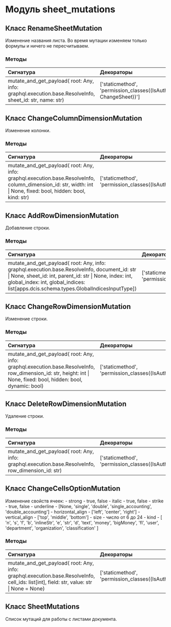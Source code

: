 # Модуль sheet_mutations



## Класс RenameSheetMutation

Изменение названия листа. Во время мутации изменяем только формулы и ничего не пересчитываем.

### Методы

| Сигнатура                                                                                              | Декораторы                                                             | Описание |
| :----------------------------------------------------------------------------------------------------- | :--------------------------------------------------------------------- | :------- |
| mutate_and_get_payload( root: Any, info: graphql.execution.base.ResolveInfo, sheet_id: str, name: str) | ['staticmethod', 'permission_classes((IsAuthenticated, ChangeSheet))'] | -        |

## Класс ChangeColumnDimensionMutation

Изменение колонки.

### Методы

| Сигнатура                                                                                                                                                            | Декораторы                                                 | Описание |
| :------------------------------------------------------------------------------------------------------------------------------------------------------------------- | :--------------------------------------------------------- | :------- |
| mutate_and_get_payload( root: Any, info: graphql.execution.base.ResolveInfo, column_dimension_id: str, width: int &#124; None, fixed: bool, hidden: bool, kind: str) | ['staticmethod', 'permission_classes((IsAuthenticated,))'] | -        |

## Класс AddRowDimensionMutation

Добавление строки.

### Методы

| Сигнатура                                                                                                                                                                                                                                                 | Декораторы                                                 | Описание |
| :-------------------------------------------------------------------------------------------------------------------------------------------------------------------------------------------------------------------------------------------------------- | :--------------------------------------------------------- | :------- |
| mutate_and_get_payload( root: Any, info: graphql.execution.base.ResolveInfo, document_id: str &#124; None, sheet_id: int, parent_id: str &#124; None, index: int, global_index: int, global_indices: list[apps.dcis.schema.types.GlobalIndicesInputType]) | ['staticmethod', 'permission_classes((IsAuthenticated,))'] | -        |

## Класс ChangeRowDimensionMutation

Изменение строки.

### Методы

| Сигнатура                                                                                                                                                              | Декораторы                                                 | Описание |
| :--------------------------------------------------------------------------------------------------------------------------------------------------------------------- | :--------------------------------------------------------- | :------- |
| mutate_and_get_payload( root: Any, info: graphql.execution.base.ResolveInfo, row_dimension_id: str, height: int &#124; None, fixed: bool, hidden: bool, dynamic: bool) | ['staticmethod', 'permission_classes((IsAuthenticated,))'] | -        |

## Класс DeleteRowDimensionMutation

Удаление строки.

### Методы

| Сигнатура                                                                                           | Декораторы                                                 | Описание |
| :-------------------------------------------------------------------------------------------------- | :--------------------------------------------------------- | :------- |
| mutate_and_get_payload( root: Any, info: graphql.execution.base.ResolveInfo, row_dimension_id: str) | ['staticmethod', 'permission_classes((IsAuthenticated,))'] | -        |

## Класс ChangeCellsOptionMutation

Изменение свойств ячеек: - strong - true, false - italic - true, false - strike - true, false - underline - [None, 'single', 'double', 'single_accounting', 'double_accounting'] - horizontal_align - ['left', 'center', 'right'] - vertical_align - ['top', 'middle', 'bottom'] - size - число от 6 до 24 - kind - [ 'n', 's', 'f', 'b', 'inlineStr', 'e', 'str', 'd', 'text', 'money', 'bigMoney', 'fl', 'user', 'department', 'organization', 'classification' ]

### Методы

| Сигнатура                                                                                                                                    | Декораторы                                                 | Описание |
| :------------------------------------------------------------------------------------------------------------------------------------------- | :--------------------------------------------------------- | :------- |
| mutate_and_get_payload( root: Any, info: graphql.execution.base.ResolveInfo, cell_ids: list[int], field: str, value: str &#124; None = None) | ['staticmethod', 'permission_classes((IsAuthenticated,))'] | -        |

## Класс SheetMutations

Список мутаций для работы с листами документа.